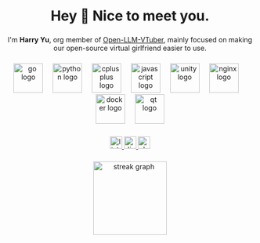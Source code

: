 <h1 align="center">Hey 👋 Nice to meet you.</h1>

###

<p align="center">
  I'm <b>Harry Yu</b>, org member of 
  <a href="https://github.com/Open-LLM-VTuber" target="_blank" rel="noopener noreferrer">Open-LLM-VTuber</a>, 
  mainly focused on making our open-source virtual girlfriend easier to use.
</p>

###

<div align="center">
  <img src="https://skillicons.dev/icons?i=go" height="60" alt="go logo" />
  <img width="12" />
  <img src="https://skillicons.dev/icons?i=python" height="60" alt="python logo" />
  <img width="12" />
  <img src="https://cdn.jsdelivr.net/gh/devicons/devicon/icons/cplusplus/cplusplus-original.svg" height="60" alt="cplusplus logo" />
  <img width="12" />
  <img src="https://cdn.jsdelivr.net/gh/devicons/devicon/icons/javascript/javascript-original.svg" height="60" alt="javascript logo" />
  <img width="12" />
  <img src="https://cdn.jsdelivr.net/gh/devicons/devicon/icons/unity/unity-original.svg" height="60" alt="unity logo" />
  <img width="12" />
  <img src="https://cdn.jsdelivr.net/gh/devicons/devicon/icons/nginx/nginx-original.svg" height="60" alt="nginx logo" />
  <img width="12" />
  <img src="https://cdn.jsdelivr.net/gh/devicons/devicon/icons/docker/docker-original.svg" height="60" alt="docker logo" />
  <img width="12" />
  <img src="https://cdn.jsdelivr.net/gh/devicons/devicon/icons/qt/qt-original.svg" height="60" alt="qt logo" />
</div>

###

<div align="center">
  <a href="https://www.linkedin.com/in/shuhang-y-09bb742a0/" target="_blank" rel="noopener noreferrer">
    <img src="https://img.shields.io/static/v1?message=LinkedIn&logo=linkedin&label=&color=0077B5&logoColor=white&labelColor=&style=for-the-badge" height="25" alt="linkedin logo" />
  </a>
  <a href="https://discord.gg/5BQgn6Dw" target="_blank" rel="noopener noreferrer">
    <img src="https://img.shields.io/static/v1?message=Discord&logo=discord&label=&color=7289DA&logoColor=white&labelColor=&style=for-the-badge" height="25" alt="discord logo" />
  </a>
  <a href="https://join.slack.com/shareDM/zt-3fguqrqs3-APhQ_HUHCUMPYg~jgs~Mzw" target="_blank" rel="noopener noreferrer">
    <img src="https://img.shields.io/static/v1?message=Slack&logo=slack&label=&color=4A154B&logoColor=white&labelColor=&style=for-the-badge" height="25" alt="slack logo" />
  </a>
</div>

###

<div align="center">
  <img src="https://streak-stats.demolab.com?user=Harry-Yu-Shuhang&locale=en&mode=daily&theme=dracula&hide_border=false&border_radius=5&order=3" height="150" alt="streak graph" />
</div>

###
